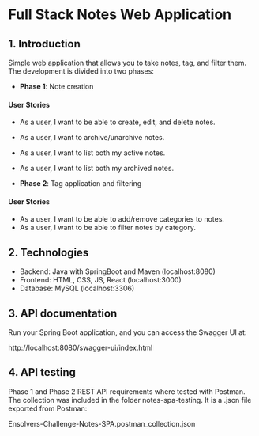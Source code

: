 # Full Stack Notes Web Application

## 1. Introduction

Simple web application that allows you to take notes, tag, and filter them. The development is divided into two phases:

- **Phase 1**: Note creation

#### User Stories

- As a user, I want to be able to create, edit, and delete notes.
- As a user, I want to archive/unarchive notes.
- As a user, I want to list both my active notes.
- As a user, I want to list both my archived notes.
  
- **Phase 2**: Tag application and filtering

#### User Stories

- As a user, I want to be able to add/remove categories to notes.
- As a user, I want to be able to filter notes by category.

## 2. Technologies

- Backend: Java with SpringBoot and Maven (localhost:8080)
- Frontend: HTML, CSS, JS, React (localhost:3000)
- Database: MySQL (localhost:3306) 

## 3. API documentation  

Run your Spring Boot application, and you can access the Swagger UI at:

http://localhost:8080/swagger-ui/index.html

## 4. API testing

Phase 1 and Phase 2 REST API requirements where tested with Postman. 
The collection was included in the folder notes-spa-testing.
It is a .json file exported from Postman:

Ensolvers-Challenge-Notes-SPA.postman_collection.json




